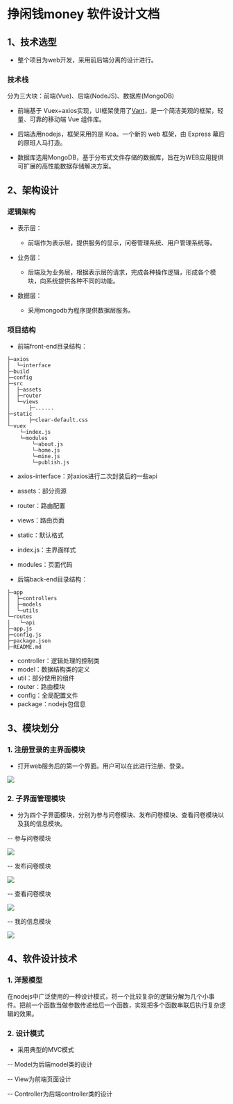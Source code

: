 # 挣闲钱money 软件设计文档

## 1、技术选型

- 整个项目为web开发，采用前后端分离的设计进行。
### 技术栈
分为三大块：前端(Vue)、后端(NodeJS)、数据库(MongoDB)

- 前端基于 Vuex+axios实现，UI框架使用了[Vant](https://youzan.github.io/vant/)，是一个简洁美观的框架，轻量、可靠的移动端 Vue 组件库。

- 后端选用nodejs，框架采用的是 Koa。一个新的 web 框架，由 Express 幕后的原班人马打造。

- 数据库选用MongoDB，基于分布式文件存储的数据库，旨在为WEB应用提供可扩展的高性能数据存储解决方案。

## 2、架构设计

### 逻辑架构

- 表示层： 
   - 前端作为表示层，提供服务的显示，问卷管理系统、用户管理系统等。

- 业务层： 
   - 后端及为业务层，根据表示层的请求，完成各种操作逻辑，形成各个模块，向系统提供各种不同的功能。

- 数据层： 
   - 采用mongodb为程序提供数据层服务。


### 项目结构

- 前端front-end目录结构：
  
```
├─axios
│  └─interface
├─build
├─config
├─src
│  ├─assets
│  ├─router
│  └─views
│      ├─......
├─static
│      ├─clear-default.css
└─vuex
    └─index.js
    └─modules
        └─about.js
        └─home.js
        └─mine.js
        └─publish.js
```
   - axios-interface：对axios进行二次封装后的一些api
   - assets：部分资源
   - router：路由配置     
   - views：路由页面
   - static：默认格式
   - index.js：主界面样式
   - modules：页面代码

- 后端back-end目录结构：
```
├─app
│  ├─controllers
│  ├─models
│  └─utils
└─routes
│   └─api
├─app.js
├─config.js
├─package.json
├─README.md
```
   - controller：逻辑处理的控制类
   - model：数据结构类的定义
   - util：部分使用的组件
   - router：路由模块
   - config：全局配置文件
   - package：nodejs包信息

## 3、模块划分

### 1. 注册登录的主界面模块

  - 打开web服务后的第一个界面。用户可以在此进行注册、登录。

 ![](http://wx3.sinaimg.cn/mw690/932e8e0cly1g4ibubt6luj209o09ta9w.jpg)

### 2. 子界面管理模块

  - 分为四个子界面模块，分别为参与问卷模块、发布问卷模块、查看问卷模块以及我的信息模块。
  
-- 参与问卷模块

![](http://wx3.sinaimg.cn/mw690/932e8e0cly1g4ibueqhoaj20dg0nlmx1.jpg)

-- 发布问卷模块

![](http://wx1.sinaimg.cn/mw690/932e8e0cly1g4ibu8obe1j20dj0ngglk.jpg)

-- 查看问卷模块

![](http://wx4.sinaimg.cn/mw690/932e8e0cly1g4ibu5dw6kj20dg0nht8y.jpg)

-- 我的信息模块

![](http://wx2.sinaimg.cn/mw690/932e8e0cly1g4ihze2nxlj20dm0nrwed.jpg)


## 4、软件设计技术

### 1. 洋葱模型
在nodejs中广泛使用的一种设计模式，将一个比较复杂的逻辑分解为几个小事件。把前一个函数当做参数传递给后一个函数，实现把多个函数串联后执行复杂逻辑的效果。


### 2. 设计模式
- 采用典型的MVC模式

-- Model为后端model类的设计

-- View为前端页面设计

-- Controller为后端controller类的设计

